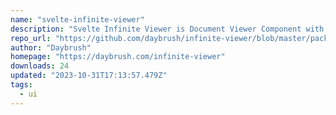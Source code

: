 ```yaml
---
name: "svelte-infinite-viewer"
description: "Svelte Infinite Viewer is Document Viewer Component with infinite scrolling."
repo_url: "https://github.com/daybrush/infinite-viewer/blob/master/packages/svelte-infinite-viewer"
author: "Daybrush"
homepage: "https://daybrush.com/infinite-viewer"
downloads: 24
updated: "2023-10-31T17:13:57.479Z"
tags: 
  - ui
---
```


